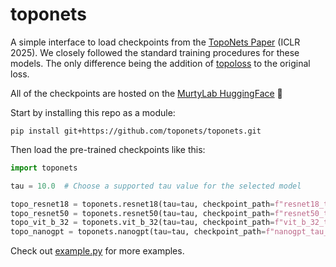 # toponets

A simple interface to load checkpoints from the [TopoNets Paper](https://toponets.github.io) (ICLR 2025). We closely followed the standard training procedures for these models. The only difference being the addition of [topoloss](https://github.com/toponets/topoloss) to the original loss.

All of the checkpoints are hosted on the [MurtyLab HuggingFace](https://huggingface.co/murtylab) 🤗 

Start by installing this repo as a module:
```
pip install git+https://github.com/toponets/toponets.git
```

Then load the pre-trained checkpoints like this:

```python
import toponets

tau = 10.0  # Choose a supported tau value for the selected model

topo_resnet18 = toponets.resnet18(tau=tau, checkpoint_path=f"resnet18_tau_{tau}.pt")  # Supported taus: [0.5, 1.0, 5.0, 10.0, 20.0, 50.0]
topo_resnet50 = toponets.resnet50(tau=tau, checkpoint_path=f"resnet50_tau_{tau}.pt")  # Supported taus: [30.0]
topo_vit_b_32 = toponets.vit_b_32(tau=tau, checkpoint_path=f"vit_b_32_tau_{tau}.pt")  # Supported taus: [10.0]
topo_nanogpt = toponets.nanogpt(tau=tau, checkpoint_path=f"nanogpt_tau_{tau}.pt")  # Supported taus: [0.5, 1.0, 3.0, 50.0]
```

Check out [example.py](https://github.com/toponets/toponets/blob/main/example.py) for more examples.
